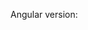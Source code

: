 <!--
Note that this extension is only activating the official Angular Language Service in VS Code.
If you have autocompletion or error-cheking issues,
you have to report an issue about the `@angular/language-service` package in the official Angular repo:
https://github.com/angular/angular/issues
-->

<!--
Reminder of the requirements:
- Angular >= 6
- VS Code version of TypeScript
- Legacy extension disabled
-->

Angular version: 
